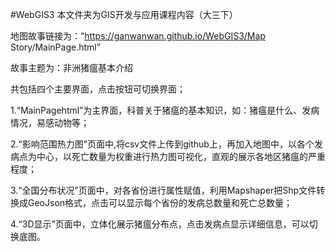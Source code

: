 #WebGIS3
本文件夹为GIS开发与应用课程内容（大三下）

地图故事链接为：“https://ganwanwan.github.io/WebGIS3/Map Story/MainPage.html”

故事主题为：非洲猪瘟基本介绍

共包括四个主要界面，点击按钮可切换界面；

1.“MainPagehtml”为主界面，科普关于猪瘟的基本知识，如：猪瘟是什么、发病情况，易感动物等；

2.“影响范围热力图”页面中,将csv文件上传到github上，再加入地图中，以各个发病点为中心，以死亡数量为权重进行热力图可视化，直观的展示各地区猪瘟的严重程度；

3.“全国分布状况”页面中，对各省份进行属性赋值，利用Mapshaper把Shp文件转换成GeoJson格式，点击可以显示每个省份的发病总数量和死亡总数量；

4.“3D显示”页面中，立体化展示猪瘟分布点，点击发病点显示详细信息，可以切换底图。
